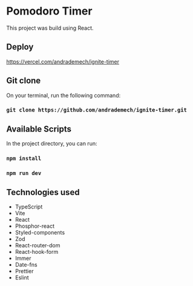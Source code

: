 # Pomodoro Timer

This project was build using React.

## Deploy

https://vercel.com/andrademech/ignite-timer

## Git clone

On your terminal, run the following command:

### `git clone https://github.com/andrademech/ignite-timer.git`

## Available Scripts

In the project directory, you can run:

### `npm install`

### `npm run dev`

## Technologies used

- TypeScript
- Vite
- React
- Phosphor-react
- Styled-components
- Zod
- React-router-dom
- React-hook-form
- Immer
- Date-fns
- Prettier
- Eslint

